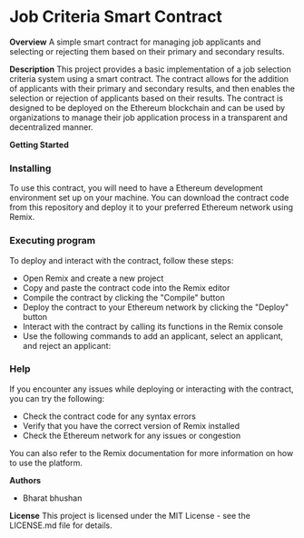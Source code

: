 **Job Criteria Smart Contract**
==========================

**Overview**
A simple smart contract for managing job applicants and selecting or rejecting them based on their primary and secondary results.

**Description**
This project provides a basic implementation of a job selection criteria system using a smart contract. The contract allows for the addition of applicants with their primary and secondary results, and then enables the selection or rejection of applicants based on their results. The contract is designed to be deployed on the Ethereum blockchain and can be used by organizations to manage their job application process in a transparent and decentralized manner.

**Getting Started**
### Installing

To use this contract, you will need to have a Ethereum development environment set up on your machine. You can download the contract code from this repository and deploy it to your preferred Ethereum network using Remix.

### Executing program

To deploy and interact with the contract, follow these steps:

* Open Remix and create a new project
* Copy and paste the contract code into the Remix editor
* Compile the contract by clicking the "Compile" button
* Deploy the contract to your Ethereum network by clicking the "Deploy" button
* Interact with the contract by calling its functions in the Remix console
* Use the following commands to add an applicant, select an applicant, and reject an applicant:
### Help

If you encounter any issues while deploying or interacting with the contract, you can try the following:

* Check the contract code for any syntax errors
* Verify that you have the correct version of Remix installed
* Check the Ethereum network for any issues or congestion

You can also refer to the Remix documentation for more information on how to use the platform.

**Authors**
* Bharat bhushan

**License**
This project is licensed under the MIT License - see the LICENSE.md file for details.
